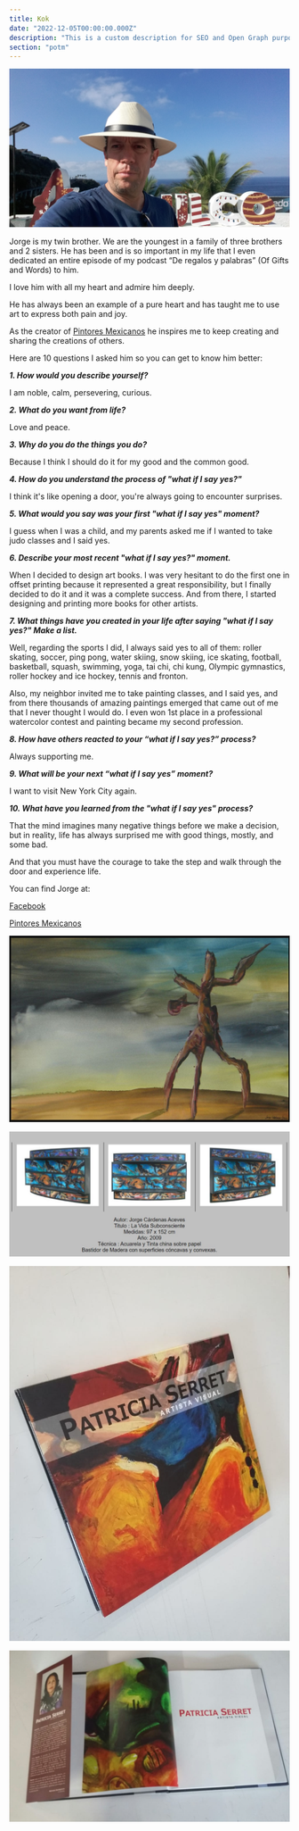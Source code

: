 ```yaml
---
title: Kok
date: "2022-12-05T00:00:00.000Z"
description: "This is a custom description for SEO and Open Graph purposes, rather than the default generated excerpt. Simply add a description field to the frontmatter."
section: "potm"
---
```


![Kok](../images/dec22-1.jpg)

Jorge is my twin brother. We are the youngest in a family of three brothers and 2 sisters. He has been and is so important in my life that I even dedicated an entire episode of my podcast “De regalos y palabras” (Of Gifts and Words) to him.

I love him with all my heart and admire him deeply.

He has always been an example of a pure heart and has taught me to use art to express both pain and joy.

As the creator of [Pintores Mexicanos](https://www.pintoresmexicanos.com/) he inspires me to keep creating and sharing the creations of others.

Here are 10 questions I asked him so you can get to know him better:

***1. How would you describe yourself?***

I am noble, calm, persevering, curious.

***2. What do you want from life?***

Love and peace.
  
***3. Why do you do the things you do?***

Because I think I should do it for my good and the common good.
  
***4. How do you understand the process of "what if I say yes?"***

I think it's like opening a door, you're always going to encounter surprises.
  
***5. What would you say was your first "what if I say yes" moment?***

I guess when I was a child, and my parents asked me if I wanted to take judo classes and I said yes.

***6. Describe your most recent "what if I say yes?" moment.***

When I decided to design art books. I was very hesitant to do the first one in offset printing because it represented a great responsibility, but I finally decided to do it and it was a complete success. And from there, I started designing and printing more books for other artists.

***7. What things have you created in your life after saying "what if I say yes?" Make a list.***

Well, regarding the sports I did, I always said yes to all of them: roller skating, soccer, ping pong, water skiing, snow skiing, ice skating, football, basketball, squash, swimming, yoga, tai chi, chi kung, Olympic gymnastics, roller hockey and ice hockey, tennis and fronton.

Also, my neighbor invited me to take painting classes, and I said yes, and from there thousands of amazing paintings emerged that came out of me that I never thought I would do. I even won 1st place in a professional watercolor contest and painting became my second profession.

***8. How have others reacted to your “what if I say yes?” process?***

Always supporting me.
  
***9. What will be your next “what if I say yes” moment?***

I want to visit New York City again.

***10. What have you learned from the "what if I say yes" process?***

That the mind imagines many negative things before we make a decision, but in reality, life has always surprised me with good things, mostly, and some bad.

And that you must have the courage to take the step and walk through the door and experience life.

You can find Jorge at:

[Facebook](https://www.facebook.com/jorge.cardenas.aceves)

[Pintores Mexicanos](https://www.pintoresmexicanos.com/jorgec/)

![Kok](../images/dec22-2.jpg)

![Kok](../images/dec22-3.jpg)

![Kok](../images/dec22-4.jpg)

![Kok](../images/dec22-5.jpg)
